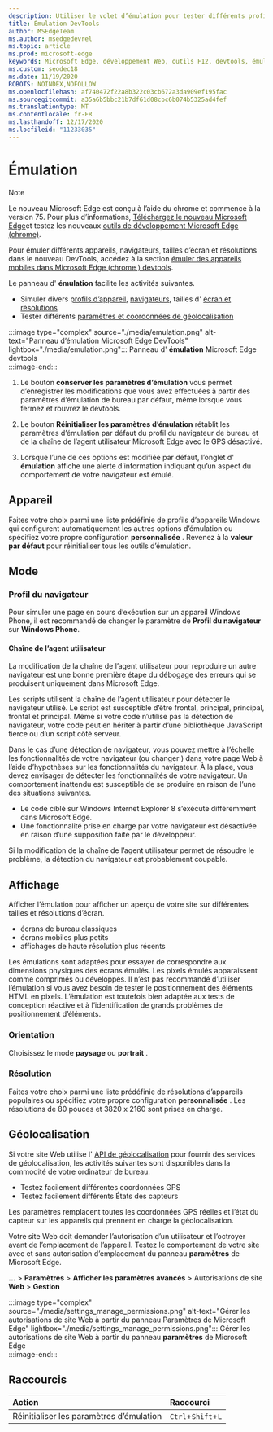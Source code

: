 ```yaml
---
description: Utiliser le volet d’émulation pour tester différents profils de navigateur, tailles d’écran et résolutions, et coordonnées d’emplacement GPS
title: Émulation DevTools
author: MSEdgeTeam
ms.author: msedgedevrel
ms.topic: article
ms.prod: microsoft-edge
keywords: Microsoft Edge, développement Web, outils F12, devtools, émulation d’appareil, conception réactive, géolocalisation, résolution
ms.custom: seodec18
ms.date: 11/19/2020
ROBOTS: NOINDEX,NOFOLLOW
ms.openlocfilehash: af740472f22a8b322c03cb672a3da909ef195fac
ms.sourcegitcommit: a35a6b5bbc21b7df61d08cbc6b074b5325ad4fef
ms.translationtype: MT
ms.contentlocale: fr-FR
ms.lasthandoff: 12/17/2020
ms.locfileid: "11233035"
---
```

# Émulation  

> [!NOTE]
> Le nouveau Microsoft Edge est conçu à l’aide du chrome et commence à la version 75.  Pour plus d’informations, [Téléchargez le nouveau Microsoft Edge][MicrosoftNewEdge]et testez les nouveaux [outils de développement Microsoft Edge (chrome)][DevtoolsGuideChromium].  
> 
> Pour émuler différents appareils, navigateurs, tailles d’écran et résolutions dans le nouveau DevTools, accédez à la section [émuler des appareils mobiles dans Microsoft Edge \(chrome \) devtools][DevtoolsGuideChromiumDeviceMode].  

Le panneau d' **émulation** facilite les activités suivantes.    

*   Simuler divers [profils d’appareil](#device), [navigateurs](#browser-profile), tailles d' [écran et résolutions](#display)  
*   Tester différents [paramètres et coordonnées de géolocalisation](#geolocation)  

:::image type="complex" source="./media/emulation.png" alt-text="Panneau d’émulation Microsoft Edge DevTools" lightbox="./media/emulation.png":::
   Panneau d' **émulation** Microsoft Edge devtools  
:::image-end:::  

1.  Le bouton **conserver les paramètres d’émulation** vous permet d’enregistrer les modifications que vous avez effectuées à partir des paramètres d’émulation de bureau par défaut, même lorsque vous fermez et rouvrez le devtools.  

1.  Le bouton **Réinitialiser les paramètres d’émulation** rétablit les paramètres d’émulation par défaut du profil du navigateur de bureau et de la chaîne de l’agent utilisateur Microsoft Edge avec le GPS désactivé.  

1.  Lorsque l’une de ces options est modifiée par défaut, l’onglet d' **émulation** affiche une alerte d’information indiquant qu’un aspect du comportement de votre navigateur est émulé.  

## Appareil  

Faites votre choix parmi une liste prédéfinie de profils d’appareils Windows qui configurent automatiquement les autres options d’émulation ou spécifiez votre propre configuration **personnalisée** .  Revenez à la **valeur par défaut** pour réinitialiser tous les outils d’émulation.  

## Mode  

### Profil du navigateur  

Pour simuler une page en cours d’exécution sur un appareil Windows Phone, il est recommandé de changer le paramètre de **Profil du navigateur** sur **Windows Phone**.  

#### Chaîne de l’agent utilisateur  

La modification de la chaîne de l’agent utilisateur pour reproduire un autre navigateur est une bonne première étape du débogage des erreurs qui se produisent uniquement dans Microsoft Edge.  

Les scripts utilisent la chaîne de l’agent utilisateur pour détecter le navigateur utilisé.  Le script est susceptible d’être frontal, principal, principal, frontal et principal.  Même si votre code n’utilise pas la détection de navigateur, votre code peut en hériter à partir d’une bibliothèque JavaScript tierce ou d’un script côté serveur.  

Dans le cas d’une détection de navigateur, vous pouvez mettre à l’échelle les fonctionnalités de votre navigateur (ou changer \) dans votre page Web à l’aide d’hypothèses sur les fonctionnalités du navigateur. À la place, vous devez envisager de détecter les fonctionnalités de votre navigateur.  Un comportement inattendu est susceptible de se produire en raison de l’une des situations suivantes.  

*   Le code ciblé sur Windows Internet Explorer 8 s’exécute différemment dans Microsoft Edge.  
*   Une fonctionnalité prise en charge par votre navigateur est désactivée en raison d’une supposition faite par le développeur.  

Si la modification de la chaîne de l’agent utilisateur permet de résoudre le problème, la détection du navigateur est probablement coupable.  

## Affichage  

Afficher l’émulation pour afficher un aperçu de votre site sur différentes tailles et résolutions d’écran.  

*   écrans de bureau classiques  
*   écrans mobiles plus petits  
*   affichages de haute résolution plus récents  

Les émulations sont adaptées pour essayer de correspondre aux dimensions physiques des écrans émulés.  Les pixels émulés apparaissent comme comprimés ou développés. Il n’est pas recommandé d’utiliser l’émulation si vous avez besoin de tester le positionnement des éléments HTML en pixels.  L’émulation est toutefois bien adaptée aux tests de conception réactive et à l’identification de grands problèmes de positionnement d’éléments.  

### Orientation  

Choisissez le mode **paysage** ou **portrait** .  

### Résolution  

Faites votre choix parmi une liste prédéfinie de résolutions d’appareils populaires ou spécifiez votre propre configuration **personnalisée** .  Les résolutions de 80 pouces et 3820 x 2160 sont prises en charge.  

## Géolocalisation  

Si votre site Web utilise l' [API de géolocalisation][MdnGeolocationUsing] pour fournir des services de géolocalisation, les activités suivantes sont disponibles dans la commodité de votre ordinateur de bureau.  

*   Testez facilement différentes coordonnées GPS  
*   Testez facilement différents États des capteurs  

Les paramètres remplacent toutes les coordonnées GPS réelles et l’état du capteur sur les appareils qui prennent en charge la géolocalisation.  

Votre site Web doit demander l’autorisation d’un utilisateur et l’octroyer avant de l’emplacement de l’appareil.  Testez le comportement de votre site avec et sans autorisation d’emplacement du panneau **paramètres** de Microsoft Edge.  

**...** >  **Paramètres**  >  **Afficher les paramètres avancés**  >  Autorisations de site **Web**  >  **Gestion**  

:::image type="complex" source="./media/settings_manage_permissions.png" alt-text="Gérer les autorisations de site Web à partir du panneau Paramètres de Microsoft Edge" lightbox="./media/settings_manage_permissions.png":::
   Gérer les autorisations de site Web à partir du panneau **paramètres** de Microsoft Edge  
:::image-end:::  

## Raccourcis

| Action  | Raccourci  |  
|:--- |:--- |  
| Réinitialiser les paramètres d’émulation | `Ctrl`+`Shift`+`L` |  

<!-- links -->  


[DevtoolsGuideChromium]: /microsoft-edge/devtools-guide-chromium "Outils de développement Microsoft Edge (chrome) | Documents Microsoft"  
[DevtoolsGuideChromiumDeviceMode]: /microsoft-edge/devtools-guide-chromium/device-mode "Émuler des appareils mobiles dans Microsoft Edge DevTools | Documents Microsoft"  

[MicrosoftNewEdge]: https://www.microsoft.com/edge "Télécharger le nouveau navigateur Microsoft Edge"  

[MdnGeolocationUsing]: https://developer.mozilla.org/docs/Web/API/Geolocation/Using_geolocation "API de géolocalisation | MDN"  
